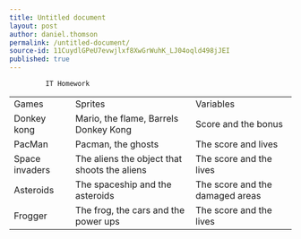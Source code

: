 ```yaml
---
title: Untitled document
layout: post
author: daniel.thomson
permalink: /untitled-document/
source-id: 11CuydlGPeU7evwjlxf8XwGrWuhK_LJ04oqld498jJEI
published: true
---
```

             IT Homework

<table>
  <tr>
    <td>Games </td>
    <td>Sprites</td>
    <td>Variables</td>
  </tr>
  <tr>
    <td>Donkey kong</td>
    <td>Mario, the flame, Barrels Donkey Kong</td>
    <td>Score and the bonus </td>
  </tr>
  <tr>
    <td>PacMan</td>
    <td>Pacman, the ghosts</td>
    <td>The score and lives </td>
  </tr>
  <tr>
    <td>Space invaders </td>
    <td>The aliens the object that shoots the aliens</td>
    <td>The score and the lives</td>
  </tr>
  <tr>
    <td>Asteroids </td>
    <td>The spaceship and the asteroids </td>
    <td>The score and the damaged areas</td>
  </tr>
  <tr>
    <td>Frogger</td>
    <td>The frog, the cars and the power ups</td>
    <td>The score and the lives</td>
  </tr>
</table>


